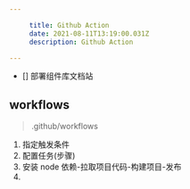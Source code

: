 ```yaml
---

     title: Github Action
     date: 2021-08-11T13:19:00.031Z
     description: Github Action

---
```


- [] 部署组件库文档站

## workflows

> .github/workflows

1. 指定触发条件
2. 配置任务(步骤)
3. 安装 node 依赖-拉取项目代码-构建项目-发布
4.
